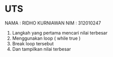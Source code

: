 # UTS
NAMA : RIDHO KURNIAWAN
NIM  : 312010247

1. Langkah yang pertama mencari nilai terbesar
2. Menggunakan loop ( while true )
3. Break loop tersebut
4. Dan tampilkan nilai terbesar
